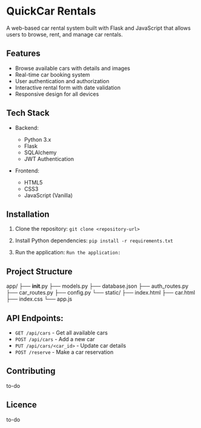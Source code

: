 # QuickCar Rentals

A web-based car rental system built with Flask and JavaScript that allows users to browse, rent, and manage car rentals.

## Features

- Browse available cars with details and images
- Real-time car booking system
- User authentication and authorization
- Interactive rental form with date validation
- Responsive design for all devices

## Tech Stack

- Backend:
  - Python 3.x
  - Flask
  - SQLAlchemy
  - JWT Authentication

- Frontend:
  - HTML5
  - CSS3
  - JavaScript (Vanilla)

## Installation

1. Clone the repository:
    ``git clone <repository-url>``

2. Install Python dependencies:
``pip install -r requirements.txt``

3. Run the application:
``Run the application:``

## Project Structure
app/
├── __init__.py
├── models.py
├── database.json
├── auth_routes.py
├── car_routes.py
├── config.py
└── static/
    ├── index.html
    ├── car.html
    ├── index.css
    └── app.js


## API Endpoints:

- ``GET /api/cars`` - Get all available cars
- ``POST /api/cars`` - Add a new car
- ``PUT /api/cars/<car_id>`` - Update car details
- ``POST /reserve`` - Make a car reservation

## Contributing

to-do

## Licence

to-do
